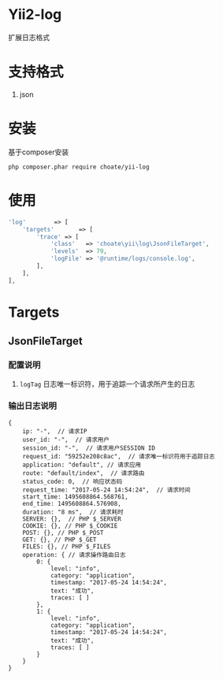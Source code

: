 # Yii2-log

扩展日志格式

# 支持格式

1. json

# 安装
基于composer安装

`php composer.phar require choate/yii-log`


# 使用

```php
'log'        => [
    'targets'       => [
        'trace' => [
            'class'   => 'choate\yii\log\JsonFileTarget',
            'levels'  => 79,
            'logFile' => '@runtime/logs/console.log',
        ],
    ],
],
```

# Targets

## JsonFileTarget

### 配置说明

1. `logTag` 日志唯一标识符，用于追踪一个请求所产生的日志

### 输出日志说明

```
{
    ip: "-",  // 请求IP
    user_id: "-",  // 请求用户
    session_id: "-",  // 请求用户SESSION ID
    request_id: "59252e208c8ac",  // 请求唯一标识符用于追踪日志
    application: "default", // 请求应用
    route: "default/index",  // 请求路由
    status_code: 0,  // 响应状态码
    request_time: "2017-05-24 14:54:24",  // 请求时间
    start_time: 1495608864.568761, 
    end_time: 1495608864.576908, 
    duration: "8 ms",  // 请求耗时
    SERVER: {},  // PHP $_SERVER
    COOKIE: {}, // PHP $_COOKIE
    POST: {}, // PHP $_POST
    GET: {}, // PHP $_GET
    FILES: {}, // PHP $_FILES
    operation: { // 请求操作路由日志
        0: {
            level: "info", 
            category: "application", 
            timestamp: "2017-05-24 14:54:24", 
            text: "成功", 
            traces: [ ]
        }, 
        1: {
            level: "info", 
            category: "application", 
            timestamp: "2017-05-24 14:54:24", 
            text: "成功", 
            traces: [ ]
        }
    }
}
```

